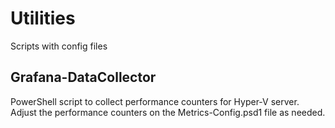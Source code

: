 # Utilities
Scripts with config files

## Grafana-DataCollector
PowerShell script to collect performance counters for Hyper-V server. Adjust the performance counters on the Metrics-Config.psd1 file as needed.
